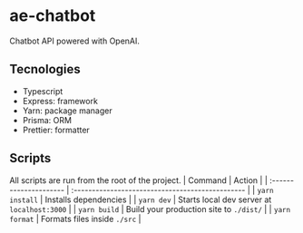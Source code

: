 # ae-chatbot

Chatbot API powered with OpenAI.

## Tecnologies

- Typescript
- Express: framework
- Yarn: package manager
- Prisma: ORM
- Prettier: formatter

## Scripts

All scripts are run from the root of the project.
| Command                | Action                                           |
| :--------------------- | :----------------------------------------------- |
| `yarn install`         | Installs dependencies                            |
| `yarn dev`             | Starts local dev server at `localhost:3000`      |
| `yarn build`           | Build your production site to `./dist/`          |
| `yarn format`          | Formats files inside `./src`                     |